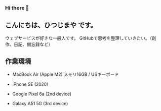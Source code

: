 ### Hi there 👋

## こんにちは、ひつじまや です。

ウェブサービスが好きな一般人です。
GitHubで思考を整理していきたい。（創作、日記、備忘録など）

## 作業環境
- MacBook Air (Apple M2)
メモリ16GB / USキーボード

- iPhone SE (2020)
- Google Pixel 6a (2nd device)
- Galaxy A51 5G (3rd device)

<!--
**hitsujimaya/hitsujimaya** is a ✨ _special_ ✨ repository because its `README.md` (this file) appears on your GitHub profile.

Here are some ideas to get you started:

- 🔭 I’m currently working on ...
- 🌱 I’m currently learning ...
- 👯 I’m looking to collaborate on ...
- 🤔 I’m looking for help with ...
- 💬 Ask me about ...
- 📫 How to reach me: ...
- 😄 Pronouns: ...
- ⚡ Fun fact: ...
-->
